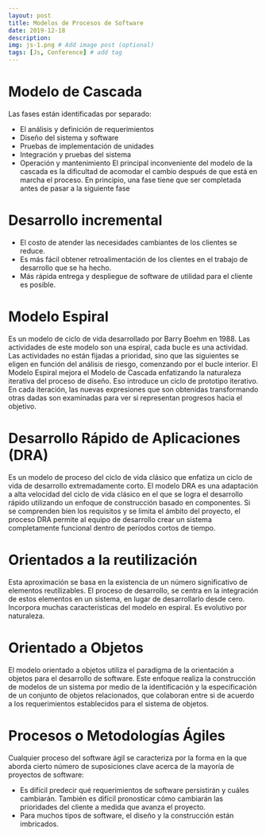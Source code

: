 ```yaml
---
layout: post
title: Modelos de Procesos de Software
date: 2019-12-18
description: 
img: js-1.png # Add image post (optional)
tags: [Js, Conference] # add tag
---
```

# Modelo de Cascada
Las fases están identificadas por separado:
* El análisis y definición de requerimientos
* Diseño del sistema y software
* Pruebas de implementación de unidades
* Integración y pruebas del sistema
* Operación y mantenimiento
El principal inconveniente del modelo de la cascada es la dificultad de acomodar el cambio después de que está en marcha el proceso. En principio, una fase tiene que ser completada antes de pasar a la siguiente fase

# Desarrollo incremental
* El costo de atender las necesidades cambiantes de los clientes se reduce.
* Es más fácil obtener retroalimentación de los clientes en el trabajo de desarrollo que se ha hecho.
* Más rápida entrega y despliegue de software de utilidad para el cliente es posible.

# Modelo Espiral
Es un modelo de ciclo de vida desarrollado por Barry Boehm en 1988. Las actividades de este modelo son una espiral, cada bucle es una actividad. Las actividades no están fijadas a prioridad, sino que las siguientes se eligen en función del análisis de riesgo, comenzando por el bucle interior. El Modelo Espiral mejora el Modelo de Cascada enfatizando la naturaleza iterativa del proceso de diseño. Eso introduce un ciclo de prototipo iterativo. En cada iteración, las nuevas expresiones que son obtenidas transformando otras dadas son examinadas para ver si representan progresos hacia el objetivo.

# Desarrollo Rápido de Aplicaciones (DRA)
Es un modelo de proceso del ciclo de vida clásico que enfatiza un ciclo de vida de desarrollo extremadamente corto. El modelo DRA es una adaptación a alta velocidad del ciclo de vida clásico en el que se logra el desarrollo rápido utilizando un enfoque de construcción basado en componentes. Si se comprenden bien los requisitos y se limita el ámbito del proyecto, el proceso DRA permite al equipo de desarrollo crear un sistema completamente funcional dentro de períodos cortos de tiempo.

# Orientados a la reutilización
Esta aproximación se basa en la existencia de un número significativo de elementos reutilizables. El proceso de desarrollo, se centra en la integración de estos elementos en un sistema, en lugar de desarrollarlo desde cero. Incorpora muchas características del modelo en espiral. Es evolutivo por naturaleza.

# Orientado a Objetos
El modelo orientado a objetos utiliza el paradigma de la orientación a objetos para el desarrollo de software. Este enfoque realiza la construcción de modelos de un sistema por medio de la identificación y la especificación de un conjunto de objetos relacionados, que colaboran entre si de acuerdo a los requerimientos establecidos para el sistema de objetos.

# Procesos o Metodologías Ágiles
Cualquier proceso del software ágil se caracteriza por la forma en la que aborda cierto número de suposiciones clave acerca de la mayoría de proyectos de software:
* Es difícil predecir qué requerimientos de software persistirán y cuáles cambiarán. También es difícil pronosticar cómo cambiarán las prioridades del cliente a medida que avanza el proyecto.
* Para muchos tipos de software, el diseño y la construcción están imbricados.

